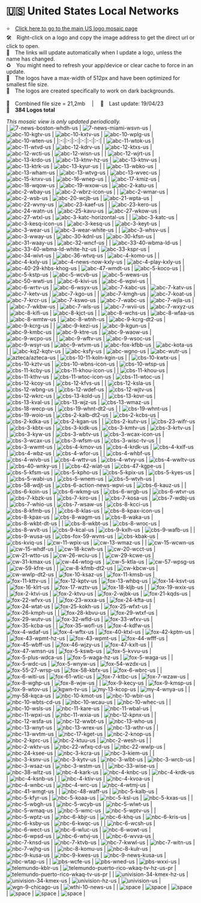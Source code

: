 🇺🇸 United States Local Networks
===============
⭐️ [Click here to go to the main US logo mosaic page][]  
🛠 Right-click on a logo and copy the image address to get the direct url or click to open.  
🔗 The links will update automatically when I update a logo, unless the name has changed.  
♻️ You might need to refresh your app/device or clear cache to force in an update.  
📐 The logos have a max-width of 512px and have been optimized for smallest file size.  
🖤 The logos are created specifically to work on dark backgrounds.  
   
💾 Combined file size = 21,2mb  |  📅 Last update: 19/04/23  
🎨 __384 Logos total__
   
   
*This mosaic view is only updated periodically.*  
| ![7-news-boston-whdh-us] | ![7-news-miami-wsvn-us] | ![abc-10-kgtv-us] | ![abc-10-kxtv-us] | ![abc-10-wplg-us] | ![abc-10-wten-us] |
|:-:|:-:|:-:|:-:|:-:|:-:|
| ![abc-11-wtok-us] | ![abc-11-wtvd-us] | ![abc-12-kdrv-us] | ![abc-12-ktxs-us] | ![abc-12-wcti-us] | ![abc-12-wisn-us] |
| ![abc-12-wjrt-us] | ![abc-13-krdo-us] | ![abc-13-ktnv-hz-us] | ![abc-13-ktnv-us] | ![abc-13-ktrk-us] | ![abc-13-kyur-us] |
| ![abc-13-wbko-us] | ![abc-13-wham-us] | ![abc-13-wtvg-us] | ![abc-13-wvec-us] | ![abc-15-knxv-us] | ![abc-16-wnep-us] |
| ![abc-17-kmiz-us] | ![abc-18-wqow-us] | ![abc-19-wxow-us] | ![abc-2-katu-us] | ![abc-2-wbay-us] | ![abc-2-wbrz-icon-us] |
| ![abc-2-wmar-us] | ![abc-2-wsb-us] | ![abc-20-wcjb-us] | ![abc-21-wpta-us] | ![abc-22-wvny-us] | ![abc-23-kaef-us] |
| ![abc-23-kero-us] | ![abc-24-watn-us] | ![abc-25-kavu-us] | ![abc-27-wkow-us] | ![abc-27-wtxl-us] | ![abc-3-katc-horizontal-us] |
| ![abc-3-katc-us] | ![abc-3-kesq-icon-us] | ![abc-3-kesq-us] | ![abc-3-keyt-us] | ![abc-3-wear-us] | ![abc-3-wear-white-us] |
| ![abc-3-whsv-us] | ![abc-3-wway-us] | ![abc-30-kdnl-us] | ![abc-30-kfsn-us] | ![abc-31-waay-us] | ![abc-32-wncf-us] |
| ![abc-33-40-wbma-ld-us] | ![abc-33-40-wbma-ld-white-hz-us] | ![abc-33-kspr-us] | ![abc-34-wivt-us] | ![abc-36-wtvq-us] | ![abc-4-komo-us] |
| ![abc-4-kxly-us] | ![abc-4-news-now-kxly-us] | ![abc-4-play-kxly-us] | ![abc-40-29-khbs-khog-us] | ![abc-47-wmdt-us] | ![abc-5-koco-us] |
| ![abc-5-kstp-us] | ![abc-5-wcvb-us] | ![abc-5-wews-us] | ![abc-50-wwti-us] | ![abc-6-kivi-us] | ![abc-6-wpvi-us] |
| ![abc-6-wrtv-us] | ![abc-6-wsyx-us] | ![abc-7-kabc-us] | ![abc-7-katv-us] | ![abc-7-ketv-us] | ![abc-7-kgo-us] |
| ![abc-7-kmgh-us] | ![abc-7-koat-us] | ![abc-7-krcr-us] | ![abc-7-kswo-us] | ![abc-7-wabc-us] | ![abc-7-wjla-us] |
| ![abc-7-wkbw-us] | ![abc-7-wls-us] | ![abc-7-wvii-us] | ![abc-7-wxyz-us] | ![abc-8-kifi-us] | ![abc-8-kjct-us] |
| ![abc-8-wchs-us] | ![abc-8-wfaa-us] | ![abc-8-wmtw-us] | ![abc-8-wtnh-us] | ![abc-9-kcrg-dt2-us] | ![abc-9-kcrg-us] |
| ![abc-9-kezi-us] | ![abc-9-kgun-us] | ![abc-9-kmbc-us] | ![abc-9-ktre-us] | ![abc-9-waow-us] | ![abc-9-wcpo-us] |
| ![abc-9-wftv-us] | ![abc-9-wsoc-us] | ![abc-9-wsyr-us] | ![abc-9-wtvm-us] | ![abc-fox-kfbb-us] | ![abc-kota-us] |
| ![abc-kq2-kqtv-us] | ![abc-ksfy-us] | ![abc-wgno-us] | ![abc-wutr-us] | ![azteca/azteca-us] | ![cbs-10-11-koln-kgin-us] |
| ![cbs-10-kwtx-us] | ![cbs-10-kztv-us] | ![cbs-10-wbns-icon-us] | ![cbs-10-wtsp-us] | ![cbs-11-kcby-us] | ![cbs-11-khou-icon-us] |
| ![cbs-11-khou-us] | ![cbs-11-kthv-us] | ![cbs-11-wtoc-icon-us] | ![cbs-11-wtoc-us] | ![cbs-12-kcoy-us] | ![cbs-12-kfvs-us] |
| ![cbs-12-ksla-us] | ![cbs-12-wbng-us] | ![cbs-12-wdef-us] | ![cbs-12-wjtv-us] | ![cbs-12-wkrc-us] | ![cbs-13-kold-us] |
| ![cbs-13-kovr-us] | ![cbs-13-kval-us] | ![cbs-13-wjz-us] | ![cbs-13-wmaz-us] | ![cbs-18-wecp-us] | ![cbs-19-whnt-dt2-us] |
| ![cbs-19-whnt-us] | ![cbs-19-woio-us] | ![cbs-2-kalb-dt2-us] | ![cbs-2-kcbs-us] | ![cbs-2-kdka-us] | ![cbs-2-kgan-us] |
| ![cbs-2-kutv-us] | ![cbs-23-wifr-us] | ![cbs-3-kbtx-us] | ![cbs-3-kidk-us] | ![cbs-3-kmtv-us] | ![cbs-3-krtv-us] |
| ![cbs-3-kyw-us] | ![cbs-3-wbtv-us] | ![cbs-3-wcax-icon-us] | ![cbs-3-wcax-us] | ![cbs-3-wfsm-us] | ![cbs-3-wisc-tv-us] |
| ![cbs-3-wwmt-us] | ![cbs-4-kmov-us] | ![cbs-4-krdk-us] | ![cbs-4-kxlf-us] | ![cbs-4-wbz-us] | ![cbs-4-wfor-us] |
| ![cbs-4-whbf-us] | ![cbs-4-wivb-us] | ![cbs-4-wttv-us] | ![cbs-4-wtvy-us] | ![cbs-4-wwltv-us] | ![cbs-40-wnky-us] |
| ![cbs-42-wiat-us] | ![cbs-47-kgpe-us] | ![cbs-5-kfsm-us] | ![cbs-5-kpho-us] | ![cbs-5-kpix-us] | ![cbs-5-kyes-us] |
| ![cbs-5-wabi-us] | ![cbs-5-wnem-us] | ![cbs-5-wtvh-us] | ![cbs-58-wdjt-us] | ![cbs-6-action-news-wpvi-us] | ![cbs-6-kauz-us] |
| ![cbs-6-koin-us] | ![cbs-6-wkmg-us] | ![cbs-6-wrgb-us] | ![cbs-6-wtvr-us] | ![cbs-7-kbzk-us] | ![cbs-7-kiro-us] |
| ![cbs-7-kosa-us] | ![cbs-7-wdbj-us] | ![cbs-7-whio-us] | ![cbs-7-wsaw-us] | ![cbs-8-kcci-us] | ![cbs-8-kfmb-us] |
| ![cbs-8-klas-us] | ![cbs-8-kpax-icon-us] | ![cbs-8-kpax-us] | ![cbs-8-wagm-us] | ![cbs-8-waka-us] | ![cbs-8-wkbt-dt-us] |
| ![cbs-8-wkbt-us] | ![cbs-8-wroc-us] | ![cbs-8-wvlt-us] | ![cbs-9-kcal-us] | ![cbs-9-kxlh-us] | ![cbs-9-wafb-us] |
| ![cbs-9-wusa-us] | ![cbs-fox-59-wvns-us] | ![cbs-kbak-us] | ![cbs-kviq-us] | ![cw-11-wpix-us] | ![cw-13-wmaz-us] |
| ![cw-15-wcwn-us] | ![cw-15-whdf-us] | ![cw-18-kcwh-us] | ![cw-20-wcct-us] | ![cw-21-wtto-us] | ![cw-26-wciu-us] |
| ![cw-29-kcwe-us] | ![cw-31-kmax-us] | ![cw-44-wtog-us] | ![cw-5-ktla-us] | ![cw-57-wpsg-us] | ![cw-59-kfre-us] |
| ![cw-8-kfmb-dt2-us] | ![cw-kbcw-us] | ![cw-wwlp-dt2-us] | ![fox-10-ksaz-us] | ![fox-11-kmsb-us] | ![fox-11-kttv-us] |
| ![fox-12-kptv-us] | ![fox-13-whbq-us] | ![fox-14-ksvt-us] | ![fox-16-klrt-us] | ![fox-17-wztv-us] | ![fox-18-kljb-us] |
| ![fox-19-wxix-us] | ![fox-2-ktvi-us] | ![fox-2-ktvu-us] | ![fox-2-wjbk-us] | ![fox-21-kqds-us] | ![fox-22-wfvx-us] |
| ![fox-23-wxxa-us] | ![fox-24-kfta-us] | ![fox-24-wtat-us] | ![fox-25-kokh-us] | ![fox-25-wfxt-us] | ![fox-26-kmph-us] |
| ![fox-28-kbvu-us] | ![fox-29-wtxf-us] | ![fox-29-wutv-us] | ![fox-32-wfld-us] | ![fox-33-wfxv-us] | ![fox-35-kcba-us] |
| ![fox-35-wofl-us] | ![fox-4-kdfw-us] | ![fox-4-wdaf-us] | ![fox-4-wftx-us] | ![fox-40-ktxl-us] | ![fox-42-kptm-us] |
| ![fox-43-wpmt-hz-us] | ![fox-43-wpmt-us] | ![fox-44-wfff-us] | ![fox-45-wbff-us] | ![fox-46-wjzy-us] | ![fox-47-kxlt-us] |
| ![fox-47-wmsn-us] | ![fox-5-kswb-us] | ![fox-5-kvvu-us] | ![fox-5-plus-wdca-us] | ![fox-5-waga-hz-us] | ![fox-5-waga-us] |
| ![fox-5-wdc-us] | ![fox-5-wnyw-us] | ![fox-54-wzdx-us] | ![fox-55-27-wrsp-us] | ![fox-58-kbfx-us] | ![fox-6-wbrc-us] |
| ![fox-6-witi-us] | ![fox-61-wtic-us] | ![fox-7-ktbc-us] | ![fox-7-wzaw-us] | ![fox-8-wghp-us] | ![fox-8-wjw-us] |
| ![fox-9-kecy-us] | ![fox-9-kmsp-us] | ![fox-9-wtov-us] | ![kgwn-tv-us] | ![my-13-kcop-us] | ![my-4-wnya-us] |
| ![my-58-kqca-us] | ![nbc-10-kmot-us] | ![nbc-10-wbir-us] | ![nbc-10-wbts-cd-us] | ![nbc-10-wcau-us] | ![nbc-10-whec-us] |
| ![nbc-10-wsls-us] | ![nbc-11-kare-us] | ![nbc-11-wbal-us] | ![nbc-11-wpxi-us] | ![nbc-11-wxia-us] | ![nbc-12-kpnx-us] |
| ![nbc-12-wsfa-us] | ![nbc-12-wwbt-us] | ![nbc-13-who-us] | ![nbc-13-wnyt-us] | ![nbc-13-wrex-us] | ![nbc-13-wthr-us] |
| ![nbc-13-wvtm-us] | ![nbc-17-kget-us] | ![nbc-2-knop-us] | ![nbc-2-kprc-us] | ![nbc-2-ktuu-us] | ![nbc-2-wesh-us] |
| ![nbc-2-wktv-us] | ![nbc-22-wfxq-cd-us] | ![nbc-22-wwlp-us] | ![nbc-24-ksee-us] | ![nbc-3-kcra-us] | ![nbc-3-kiem-us] |
| ![nbc-3-ksnv-us] | ![nbc-3-kytv-us] | ![nbc-3-wlbt-us] | ![nbc-3-wrcb-us] | ![nbc-3-wsaz-us] | ![nbc-3-wstm-us] |
| ![nbc-33-wise-us] | ![nbc-38-wltz-us] | ![nbc-4-kark-us] | ![nbc-4-knbc-us] | ![nbc-4-krdk-us] | ![nbc-4-ksnb-us] |
| ![nbc-4-ktiv-us] | ![nbc-4-kvoa-us] | ![nbc-4-wnbc-us] | ![nbc-4-wrc-us] | ![nbc-4-wtmj-us] | ![nbc-41-wmgt-us] |
| ![nbc-48-waff-us] | ![nbc-5-kalb-us] | ![nbc-5-kfyr-us] | ![nbc-5-koaa-us] | ![nbc-5-ksl-us] | ![nbc-5-kxas-us] |
| ![nbc-5-wbgh-us] | ![nbc-5-wcyb-us] | ![nbc-5-wlwt-us] | ![nbc-5-wmaq-us] | ![nbc-5-wmc-us] | ![nbc-5-wptv-us] |
| ![nbc-5-wptz-us] | ![nbc-6-kbjr-us] | ![nbc-6-khq-us] | ![nbc-6-kris-us] | ![nbc-6-ksby-us] | ![nbc-6-kwqc-us] |
| ![nbc-6-wcsh-us] | ![nbc-6-wect-us] | ![nbc-6-wluc-us] | ![nbc-6-wowt-us] | ![nbc-6-wpsd-us] | ![nbc-6-wtvj-us] |
| ![nbc-6-wvva-us] | ![nbc-7-knsd-us] | ![nbc-7-ktvb-us] | ![nbc-7-kwwl-us] | ![nbc-7-witn-us] | ![nbc-7-wjhg-us] |
| ![nbc-8-komu-us] | ![nbc-8-kulr-us] | ![nbc-9-kusa-us] | ![nbc-9-kwes-us] | ![nbc-9-news-kusa-us] | ![nbc-wtap-us] |
| ![pbs-wcfe-us] | ![pbs-wned-us] | ![pbs-wxxi-us] | ![telemundo-kblr-us] | ![telemundo-puerto-rico-wkaq-tv-hz-us-pr] | ![telemundo-puerto-rico-wkaq-tv-us-pr] |
| ![univision-34-kmex-hz-us] | ![univision-34-kmex-us] | ![univision-hz-us] | ![univision-us] | ![wgn-9-chicago-us] | ![wthi-10-news-us] |
| ![space] | ![space] | ![space] | ![space] | ![space] | ![space] |

[7-news-boston-whdh-us]:https://raw.githubusercontent.com/cybertsotsi/tv/master/countries/united-states/us-local/7-news-boston-whdh-us.png
[7-news-miami-wsvn-us]:https://raw.githubusercontent.com/cybertsotsi/tv/master/countries/united-states/us-local/7-news-miami-wsvn-us.png
[abc-10-kgtv-us]:https://raw.githubusercontent.com/cybertsotsi/tv/master/countries/united-states/us-local/abc-10-kgtv-us.png
[abc-10-kxtv-us]:https://raw.githubusercontent.com/cybertsotsi/tv/master/countries/united-states/us-local/abc-10-kxtv-us.png
[abc-10-wplg-us]:https://raw.githubusercontent.com/cybertsotsi/tv/master/countries/united-states/us-local/abc-10-wplg-us.png
[abc-10-wten-us]:https://raw.githubusercontent.com/cybertsotsi/tv/master/countries/united-states/us-local/abc-10-wten-us.png
[abc-11-wtok-us]:https://raw.githubusercontent.com/cybertsotsi/tv/master/countries/united-states/us-local/abc-11-wtok-us.png
[abc-11-wtvd-us]:https://raw.githubusercontent.com/cybertsotsi/tv/master/countries/united-states/us-local/abc-11-wtvd-us.png
[abc-12-kdrv-us]:https://raw.githubusercontent.com/cybertsotsi/tv/master/countries/united-states/us-local/abc-12-kdrv-us.png
[abc-12-ktxs-us]:https://raw.githubusercontent.com/cybertsotsi/tv/master/countries/united-states/us-local/abc-12-ktxs-us.png
[abc-12-wcti-us]:https://raw.githubusercontent.com/cybertsotsi/tv/master/countries/united-states/us-local/abc-12-wcti-us.png
[abc-12-wisn-us]:https://raw.githubusercontent.com/cybertsotsi/tv/master/countries/united-states/us-local/abc-12-wisn-us.png
[abc-12-wjrt-us]:https://raw.githubusercontent.com/cybertsotsi/tv/master/countries/united-states/us-local/abc-12-wjrt-us.png
[abc-13-krdo-us]:https://raw.githubusercontent.com/cybertsotsi/tv/master/countries/united-states/us-local/abc-13-krdo-us.png
[abc-13-ktnv-hz-us]:https://raw.githubusercontent.com/cybertsotsi/tv/master/countries/united-states/us-local/abc-13-ktnv-hz-us.png
[abc-13-ktnv-us]:https://raw.githubusercontent.com/cybertsotsi/tv/master/countries/united-states/us-local/abc-13-ktnv-us.png
[abc-13-ktrk-us]:https://raw.githubusercontent.com/cybertsotsi/tv/master/countries/united-states/us-local/abc-13-ktrk-us.png
[abc-13-kyur-us]:https://raw.githubusercontent.com/cybertsotsi/tv/master/countries/united-states/us-local/abc-13-kyur-us.png
[abc-13-wbko-us]:https://raw.githubusercontent.com/cybertsotsi/tv/master/countries/united-states/us-local/abc-13-wbko-us.png
[abc-13-wham-us]:https://raw.githubusercontent.com/cybertsotsi/tv/master/countries/united-states/us-local/abc-13-wham-us.png
[abc-13-wtvg-us]:https://raw.githubusercontent.com/cybertsotsi/tv/master/countries/united-states/us-local/abc-13-wtvg-us.png
[abc-13-wvec-us]:https://raw.githubusercontent.com/cybertsotsi/tv/master/countries/united-states/us-local/abc-13-wvec-us.png
[abc-15-knxv-us]:https://raw.githubusercontent.com/cybertsotsi/tv/master/countries/united-states/us-local/abc-15-knxv-us.png
[abc-16-wnep-us]:https://raw.githubusercontent.com/cybertsotsi/tv/master/countries/united-states/us-local/abc-16-wnep-us.png
[abc-17-kmiz-us]:https://raw.githubusercontent.com/cybertsotsi/tv/master/countries/united-states/us-local/abc-17-kmiz-us.png
[abc-18-wqow-us]:https://raw.githubusercontent.com/cybertsotsi/tv/master/countries/united-states/us-local/abc-18-wqow-us.png
[abc-19-wxow-us]:https://raw.githubusercontent.com/cybertsotsi/tv/master/countries/united-states/us-local/abc-19-wxow-us.png
[abc-2-katu-us]:https://raw.githubusercontent.com/cybertsotsi/tv/master/countries/united-states/us-local/abc-2-katu-us.png
[abc-2-wbay-us]:https://raw.githubusercontent.com/cybertsotsi/tv/master/countries/united-states/us-local/abc-2-wbay-us.png
[abc-2-wbrz-icon-us]:https://raw.githubusercontent.com/cybertsotsi/tv/master/countries/united-states/us-local/abc-2-wbrz-icon-us.png
[abc-2-wmar-us]:https://raw.githubusercontent.com/cybertsotsi/tv/master/countries/united-states/us-local/abc-2-wmar-us.png
[abc-2-wsb-us]:https://raw.githubusercontent.com/cybertsotsi/tv/master/countries/united-states/us-local/abc-2-wsb-us.png
[abc-20-wcjb-us]:https://raw.githubusercontent.com/cybertsotsi/tv/master/countries/united-states/us-local/abc-20-wcjb-us.png
[abc-21-wpta-us]:https://raw.githubusercontent.com/cybertsotsi/tv/master/countries/united-states/us-local/abc-21-wpta-us.png
[abc-22-wvny-us]:https://raw.githubusercontent.com/cybertsotsi/tv/master/countries/united-states/us-local/abc-22-wvny-us.png
[abc-23-kaef-us]:https://raw.githubusercontent.com/cybertsotsi/tv/master/countries/united-states/us-local/abc-23-kaef-us.png
[abc-23-kero-us]:https://raw.githubusercontent.com/cybertsotsi/tv/master/countries/united-states/us-local/abc-23-kero-us.png
[abc-24-watn-us]:https://raw.githubusercontent.com/cybertsotsi/tv/master/countries/united-states/us-local/abc-24-watn-us.png
[abc-25-kavu-us]:https://raw.githubusercontent.com/cybertsotsi/tv/master/countries/united-states/us-local/abc-25-kavu-us.png
[abc-27-wkow-us]:https://raw.githubusercontent.com/cybertsotsi/tv/master/countries/united-states/us-local/abc-27-wkow-us.png
[abc-27-wtxl-us]:https://raw.githubusercontent.com/cybertsotsi/tv/master/countries/united-states/us-local/abc-27-wtxl-us.png
[abc-3-katc-horizontal-us]:https://raw.githubusercontent.com/cybertsotsi/tv/master/countries/united-states/us-local/abc-3-katc-horizontal-us.png
[abc-3-katc-us]:https://raw.githubusercontent.com/cybertsotsi/tv/master/countries/united-states/us-local/abc-3-katc-us.png
[abc-3-kesq-icon-us]:https://raw.githubusercontent.com/cybertsotsi/tv/master/countries/united-states/us-local/abc-3-kesq-icon-us.png
[abc-3-kesq-us]:https://raw.githubusercontent.com/cybertsotsi/tv/master/countries/united-states/us-local/abc-3-kesq-us.png
[abc-3-keyt-us]:https://raw.githubusercontent.com/cybertsotsi/tv/master/countries/united-states/us-local/abc-3-keyt-us.png
[abc-3-wear-us]:https://raw.githubusercontent.com/cybertsotsi/tv/master/countries/united-states/us-local/abc-3-wear-us.png
[abc-3-wear-white-us]:https://raw.githubusercontent.com/cybertsotsi/tv/master/countries/united-states/us-local/abc-3-wear-white-us.png
[abc-3-whsv-us]:https://raw.githubusercontent.com/cybertsotsi/tv/master/countries/united-states/us-local/abc-3-whsv-us.png
[abc-3-wway-us]:https://raw.githubusercontent.com/cybertsotsi/tv/master/countries/united-states/us-local/abc-3-wway-us.png
[abc-30-kdnl-us]:https://raw.githubusercontent.com/cybertsotsi/tv/master/countries/united-states/us-local/abc-30-kdnl-us.png
[abc-30-kfsn-us]:https://raw.githubusercontent.com/cybertsotsi/tv/master/countries/united-states/us-local/abc-30-kfsn-us.png
[abc-31-waay-us]:https://raw.githubusercontent.com/cybertsotsi/tv/master/countries/united-states/us-local/abc-31-waay-us.png
[abc-32-wncf-us]:https://raw.githubusercontent.com/cybertsotsi/tv/master/countries/united-states/us-local/abc-32-wncf-us.png
[abc-33-40-wbma-ld-us]:https://raw.githubusercontent.com/cybertsotsi/tv/master/countries/united-states/us-local/abc-33-40-wbma-ld-us.png
[abc-33-40-wbma-ld-white-hz-us]:https://raw.githubusercontent.com/cybertsotsi/tv/master/countries/united-states/us-local/abc-33-40-wbma-ld-white-hz-us.png
[abc-33-kspr-us]:https://raw.githubusercontent.com/cybertsotsi/tv/master/countries/united-states/us-local/abc-33-kspr-us.png
[abc-34-wivt-us]:https://raw.githubusercontent.com/cybertsotsi/tv/master/countries/united-states/us-local/abc-34-wivt-us.png
[abc-36-wtvq-us]:https://raw.githubusercontent.com/cybertsotsi/tv/master/countries/united-states/us-local/abc-36-wtvq-us.png
[abc-4-komo-us]:https://raw.githubusercontent.com/cybertsotsi/tv/master/countries/united-states/us-local/abc-4-komo-us.png
[abc-4-kxly-us]:https://raw.githubusercontent.com/cybertsotsi/tv/master/countries/united-states/us-local/abc-4-kxly-us.png
[abc-4-news-now-kxly-us]:https://raw.githubusercontent.com/cybertsotsi/tv/master/countries/united-states/us-local/abc-4-news-now-kxly-us.png
[abc-4-play-kxly-us]:https://raw.githubusercontent.com/cybertsotsi/tv/master/countries/united-states/us-local/abc-4-play-kxly-us.png
[abc-40-29-khbs-khog-us]:https://raw.githubusercontent.com/cybertsotsi/tv/master/countries/united-states/us-local/abc-40-29-khbs-khog-us.png
[abc-47-wmdt-us]:https://raw.githubusercontent.com/cybertsotsi/tv/master/countries/united-states/us-local/abc-47-wmdt-us.png
[abc-5-koco-us]:https://raw.githubusercontent.com/cybertsotsi/tv/master/countries/united-states/us-local/abc-5-koco-us.png
[abc-5-kstp-us]:https://raw.githubusercontent.com/cybertsotsi/tv/master/countries/united-states/us-local/abc-5-kstp-us.png
[abc-5-wcvb-us]:https://raw.githubusercontent.com/cybertsotsi/tv/master/countries/united-states/us-local/abc-5-wcvb-us.png
[abc-5-wews-us]:https://raw.githubusercontent.com/cybertsotsi/tv/master/countries/united-states/us-local/abc-5-wews-us.png
[abc-50-wwti-us]:https://raw.githubusercontent.com/cybertsotsi/tv/master/countries/united-states/us-local/abc-50-wwti-us.png
[abc-6-kivi-us]:https://raw.githubusercontent.com/cybertsotsi/tv/master/countries/united-states/us-local/abc-6-kivi-us.png
[abc-6-wpvi-us]:https://raw.githubusercontent.com/cybertsotsi/tv/master/countries/united-states/us-local/abc-6-wpvi-us.png
[abc-6-wrtv-us]:https://raw.githubusercontent.com/cybertsotsi/tv/master/countries/united-states/us-local/abc-6-wrtv-us.png
[abc-6-wsyx-us]:https://raw.githubusercontent.com/cybertsotsi/tv/master/countries/united-states/us-local/abc-6-wsyx-us.png
[abc-7-kabc-us]:https://raw.githubusercontent.com/cybertsotsi/tv/master/countries/united-states/us-local/abc-7-kabc-us.png
[abc-7-katv-us]:https://raw.githubusercontent.com/cybertsotsi/tv/master/countries/united-states/us-local/abc-7-katv-us.png
[abc-7-ketv-us]:https://raw.githubusercontent.com/cybertsotsi/tv/master/countries/united-states/us-local/abc-7-ketv-us.png
[abc-7-kgo-us]:https://raw.githubusercontent.com/cybertsotsi/tv/master/countries/united-states/us-local/abc-7-kgo-us.png
[abc-7-kmgh-us]:https://raw.githubusercontent.com/cybertsotsi/tv/master/countries/united-states/us-local/abc-7-kmgh-us.png
[abc-7-koat-us]:https://raw.githubusercontent.com/cybertsotsi/tv/master/countries/united-states/us-local/abc-7-koat-us.png
[abc-7-krcr-us]:https://raw.githubusercontent.com/cybertsotsi/tv/master/countries/united-states/us-local/abc-7-krcr-us.png
[abc-7-kswo-us]:https://raw.githubusercontent.com/cybertsotsi/tv/master/countries/united-states/us-local/abc-7-kswo-us.png
[abc-7-wabc-us]:https://raw.githubusercontent.com/cybertsotsi/tv/master/countries/united-states/us-local/abc-7-wabc-us.png
[abc-7-wjla-us]:https://raw.githubusercontent.com/cybertsotsi/tv/master/countries/united-states/us-local/abc-7-wjla-us.png
[abc-7-wkbw-us]:https://raw.githubusercontent.com/cybertsotsi/tv/master/countries/united-states/us-local/abc-7-wkbw-us.png
[abc-7-wls-us]:https://raw.githubusercontent.com/cybertsotsi/tv/master/countries/united-states/us-local/abc-7-wls-us.png
[abc-7-wvii-us]:https://raw.githubusercontent.com/cybertsotsi/tv/master/countries/united-states/us-local/abc-7-wvii-us.png
[abc-7-wxyz-us]:https://raw.githubusercontent.com/cybertsotsi/tv/master/countries/united-states/us-local/abc-7-wxyz-us.png
[abc-8-kifi-us]:https://raw.githubusercontent.com/cybertsotsi/tv/master/countries/united-states/us-local/abc-8-kifi-us.png
[abc-8-kjct-us]:https://raw.githubusercontent.com/cybertsotsi/tv/master/countries/united-states/us-local/abc-8-kjct-us.png
[abc-8-wchs-us]:https://raw.githubusercontent.com/cybertsotsi/tv/master/countries/united-states/us-local/abc-8-wchs-us.png
[abc-8-wfaa-us]:https://raw.githubusercontent.com/cybertsotsi/tv/master/countries/united-states/us-local/abc-8-wfaa-us.png
[abc-8-wmtw-us]:https://raw.githubusercontent.com/cybertsotsi/tv/master/countries/united-states/us-local/abc-8-wmtw-us.png
[abc-8-wtnh-us]:https://raw.githubusercontent.com/cybertsotsi/tv/master/countries/united-states/us-local/abc-8-wtnh-us.png
[abc-9-kcrg-dt2-us]:https://raw.githubusercontent.com/cybertsotsi/tv/master/countries/united-states/us-local/abc-9-kcrg-dt2-us.png
[abc-9-kcrg-us]:https://raw.githubusercontent.com/cybertsotsi/tv/master/countries/united-states/us-local/abc-9-kcrg-us.png
[abc-9-kezi-us]:https://raw.githubusercontent.com/cybertsotsi/tv/master/countries/united-states/us-local/abc-9-kezi-us.png
[abc-9-kgun-us]:https://raw.githubusercontent.com/cybertsotsi/tv/master/countries/united-states/us-local/abc-9-kgun-us.png
[abc-9-kmbc-us]:https://raw.githubusercontent.com/cybertsotsi/tv/master/countries/united-states/us-local/abc-9-kmbc-us.png
[abc-9-ktre-us]:https://raw.githubusercontent.com/cybertsotsi/tv/master/countries/united-states/us-local/abc-9-ktre-us.png
[abc-9-waow-us]:https://raw.githubusercontent.com/cybertsotsi/tv/master/countries/united-states/us-local/abc-9-waow-us.png
[abc-9-wcpo-us]:https://raw.githubusercontent.com/cybertsotsi/tv/master/countries/united-states/us-local/abc-9-wcpo-us.png
[abc-9-wftv-us]:https://raw.githubusercontent.com/cybertsotsi/tv/master/countries/united-states/us-local/abc-9-wftv-us.png
[abc-9-wsoc-us]:https://raw.githubusercontent.com/cybertsotsi/tv/master/countries/united-states/us-local/abc-9-wsoc-us.png
[abc-9-wsyr-us]:https://raw.githubusercontent.com/cybertsotsi/tv/master/countries/united-states/us-local/abc-9-wsyr-us.png
[abc-9-wtvm-us]:https://raw.githubusercontent.com/cybertsotsi/tv/master/countries/united-states/us-local/abc-9-wtvm-us.png
[abc-fox-kfbb-us]:https://raw.githubusercontent.com/cybertsotsi/tv/master/countries/united-states/us-local/abc-fox-kfbb-us.png
[abc-kota-us]:https://raw.githubusercontent.com/cybertsotsi/tv/master/countries/united-states/us-local/abc-kota-us.png
[abc-kq2-kqtv-us]:https://raw.githubusercontent.com/cybertsotsi/tv/master/countries/united-states/us-local/abc-kq2-kqtv-us.png
[abc-ksfy-us]:https://raw.githubusercontent.com/cybertsotsi/tv/master/countries/united-states/us-local/abc-ksfy-us.png
[abc-wgno-us]:https://raw.githubusercontent.com/cybertsotsi/tv/master/countries/united-states/us-local/abc-wgno-us.png
[abc-wutr-us]:https://raw.githubusercontent.com/cybertsotsi/tv/master/countries/united-states/us-local/abc-wutr-us.png
[azteca/azteca-us]:https://raw.githubusercontent.com/cybertsotsi/tv/master/countries/united-states/us-local/azteca/azteca-us.png
[cbs-10-11-koln-kgin-us]:https://raw.githubusercontent.com/cybertsotsi/tv/master/countries/united-states/us-local/cbs-10-11-koln-kgin-us.png
[cbs-10-kwtx-us]:https://raw.githubusercontent.com/cybertsotsi/tv/master/countries/united-states/us-local/cbs-10-kwtx-us.png
[cbs-10-kztv-us]:https://raw.githubusercontent.com/cybertsotsi/tv/master/countries/united-states/us-local/cbs-10-kztv-us.png
[cbs-10-wbns-icon-us]:https://raw.githubusercontent.com/cybertsotsi/tv/master/countries/united-states/us-local/cbs-10-wbns-icon-us.png
[cbs-10-wtsp-us]:https://raw.githubusercontent.com/cybertsotsi/tv/master/countries/united-states/us-local/cbs-10-wtsp-us.png
[cbs-11-kcby-us]:https://raw.githubusercontent.com/cybertsotsi/tv/master/countries/united-states/us-local/cbs-11-kcby-us.png
[cbs-11-khou-icon-us]:https://raw.githubusercontent.com/cybertsotsi/tv/master/countries/united-states/us-local/cbs-11-khou-icon-us.png
[cbs-11-khou-us]:https://raw.githubusercontent.com/cybertsotsi/tv/master/countries/united-states/us-local/cbs-11-khou-us.png
[cbs-11-kthv-us]:https://raw.githubusercontent.com/cybertsotsi/tv/master/countries/united-states/us-local/cbs-11-kthv-us.png
[cbs-11-wtoc-icon-us]:https://raw.githubusercontent.com/cybertsotsi/tv/master/countries/united-states/us-local/cbs-11-wtoc-icon-us.png
[cbs-11-wtoc-us]:https://raw.githubusercontent.com/cybertsotsi/tv/master/countries/united-states/us-local/cbs-11-wtoc-us.png
[cbs-12-kcoy-us]:https://raw.githubusercontent.com/cybertsotsi/tv/master/countries/united-states/us-local/cbs-12-kcoy-us.png
[cbs-12-kfvs-us]:https://raw.githubusercontent.com/cybertsotsi/tv/master/countries/united-states/us-local/cbs-12-kfvs-us.png
[cbs-12-ksla-us]:https://raw.githubusercontent.com/cybertsotsi/tv/master/countries/united-states/us-local/cbs-12-ksla-us.png
[cbs-12-wbng-us]:https://raw.githubusercontent.com/cybertsotsi/tv/master/countries/united-states/us-local/cbs-12-wbng-us.png
[cbs-12-wdef-us]:https://raw.githubusercontent.com/cybertsotsi/tv/master/countries/united-states/us-local/cbs-12-wdef-us.png
[cbs-12-wjtv-us]:https://raw.githubusercontent.com/cybertsotsi/tv/master/countries/united-states/us-local/cbs-12-wjtv-us.png
[cbs-12-wkrc-us]:https://raw.githubusercontent.com/cybertsotsi/tv/master/countries/united-states/us-local/cbs-12-wkrc-us.png
[cbs-13-kold-us]:https://raw.githubusercontent.com/cybertsotsi/tv/master/countries/united-states/us-local/cbs-13-kold-us.png
[cbs-13-kovr-us]:https://raw.githubusercontent.com/cybertsotsi/tv/master/countries/united-states/us-local/cbs-13-kovr-us.png
[cbs-13-kval-us]:https://raw.githubusercontent.com/cybertsotsi/tv/master/countries/united-states/us-local/cbs-13-kval-us.png
[cbs-13-wjz-us]:https://raw.githubusercontent.com/cybertsotsi/tv/master/countries/united-states/us-local/cbs-13-wjz-us.png
[cbs-13-wmaz-us]:https://raw.githubusercontent.com/cybertsotsi/tv/master/countries/united-states/us-local/cbs-13-wmaz-us.png
[cbs-18-wecp-us]:https://raw.githubusercontent.com/cybertsotsi/tv/master/countries/united-states/us-local/cbs-18-wecp-us.png
[cbs-19-whnt-dt2-us]:https://raw.githubusercontent.com/cybertsotsi/tv/master/countries/united-states/us-local/cbs-19-whnt-dt2-us.png
[cbs-19-whnt-us]:https://raw.githubusercontent.com/cybertsotsi/tv/master/countries/united-states/us-local/cbs-19-whnt-us.png
[cbs-19-woio-us]:https://raw.githubusercontent.com/cybertsotsi/tv/master/countries/united-states/us-local/cbs-19-woio-us.png
[cbs-2-kalb-dt2-us]:https://raw.githubusercontent.com/cybertsotsi/tv/master/countries/united-states/us-local/cbs-2-kalb-dt2-us.png
[cbs-2-kcbs-us]:https://raw.githubusercontent.com/cybertsotsi/tv/master/countries/united-states/us-local/cbs-2-kcbs-us.png
[cbs-2-kdka-us]:https://raw.githubusercontent.com/cybertsotsi/tv/master/countries/united-states/us-local/cbs-2-kdka-us.png
[cbs-2-kgan-us]:https://raw.githubusercontent.com/cybertsotsi/tv/master/countries/united-states/us-local/cbs-2-kgan-us.png
[cbs-2-kutv-us]:https://raw.githubusercontent.com/cybertsotsi/tv/master/countries/united-states/us-local/cbs-2-kutv-us.png
[cbs-23-wifr-us]:https://raw.githubusercontent.com/cybertsotsi/tv/master/countries/united-states/us-local/cbs-23-wifr-us.png
[cbs-3-kbtx-us]:https://raw.githubusercontent.com/cybertsotsi/tv/master/countries/united-states/us-local/cbs-3-kbtx-us.png
[cbs-3-kidk-us]:https://raw.githubusercontent.com/cybertsotsi/tv/master/countries/united-states/us-local/cbs-3-kidk-us.png
[cbs-3-kmtv-us]:https://raw.githubusercontent.com/cybertsotsi/tv/master/countries/united-states/us-local/cbs-3-kmtv-us.png
[cbs-3-krtv-us]:https://raw.githubusercontent.com/cybertsotsi/tv/master/countries/united-states/us-local/cbs-3-krtv-us.png
[cbs-3-kyw-us]:https://raw.githubusercontent.com/cybertsotsi/tv/master/countries/united-states/us-local/cbs-3-kyw-us.png
[cbs-3-wbtv-us]:https://raw.githubusercontent.com/cybertsotsi/tv/master/countries/united-states/us-local/cbs-3-wbtv-us.png
[cbs-3-wcax-icon-us]:https://raw.githubusercontent.com/cybertsotsi/tv/master/countries/united-states/us-local/cbs-3-wcax-icon-us.png
[cbs-3-wcax-us]:https://raw.githubusercontent.com/cybertsotsi/tv/master/countries/united-states/us-local/cbs-3-wcax-us.png
[cbs-3-wfsm-us]:https://raw.githubusercontent.com/cybertsotsi/tv/master/countries/united-states/us-local/cbs-3-wfsm-us.png
[cbs-3-wisc-tv-us]:https://raw.githubusercontent.com/cybertsotsi/tv/master/countries/united-states/us-local/cbs-3-wisc-tv-us.png
[cbs-3-wwmt-us]:https://raw.githubusercontent.com/cybertsotsi/tv/master/countries/united-states/us-local/cbs-3-wwmt-us.png
[cbs-4-kmov-us]:https://raw.githubusercontent.com/cybertsotsi/tv/master/countries/united-states/us-local/cbs-4-kmov-us.png
[cbs-4-krdk-us]:https://raw.githubusercontent.com/cybertsotsi/tv/master/countries/united-states/us-local/cbs-4-krdk-us.png
[cbs-4-kxlf-us]:https://raw.githubusercontent.com/cybertsotsi/tv/master/countries/united-states/us-local/cbs-4-kxlf-us.png
[cbs-4-wbz-us]:https://raw.githubusercontent.com/cybertsotsi/tv/master/countries/united-states/us-local/cbs-4-wbz-us.png
[cbs-4-wfor-us]:https://raw.githubusercontent.com/cybertsotsi/tv/master/countries/united-states/us-local/cbs-4-wfor-us.png
[cbs-4-whbf-us]:https://raw.githubusercontent.com/cybertsotsi/tv/master/countries/united-states/us-local/cbs-4-whbf-us.png
[cbs-4-wivb-us]:https://raw.githubusercontent.com/cybertsotsi/tv/master/countries/united-states/us-local/cbs-4-wivb-us.png
[cbs-4-wttv-us]:https://raw.githubusercontent.com/cybertsotsi/tv/master/countries/united-states/us-local/cbs-4-wttv-us.png
[cbs-4-wtvy-us]:https://raw.githubusercontent.com/cybertsotsi/tv/master/countries/united-states/us-local/cbs-4-wtvy-us.png
[cbs-4-wwltv-us]:https://raw.githubusercontent.com/cybertsotsi/tv/master/countries/united-states/us-local/cbs-4-wwltv-us.png
[cbs-40-wnky-us]:https://raw.githubusercontent.com/cybertsotsi/tv/master/countries/united-states/us-local/cbs-40-wnky-us.png
[cbs-42-wiat-us]:https://raw.githubusercontent.com/cybertsotsi/tv/master/countries/united-states/us-local/cbs-42-wiat-us.png
[cbs-47-kgpe-us]:https://raw.githubusercontent.com/cybertsotsi/tv/master/countries/united-states/us-local/cbs-47-kgpe-us.png
[cbs-5-kfsm-us]:https://raw.githubusercontent.com/cybertsotsi/tv/master/countries/united-states/us-local/cbs-5-kfsm-us.png
[cbs-5-kpho-us]:https://raw.githubusercontent.com/cybertsotsi/tv/master/countries/united-states/us-local/cbs-5-kpho-us.png
[cbs-5-kpix-us]:https://raw.githubusercontent.com/cybertsotsi/tv/master/countries/united-states/us-local/cbs-5-kpix-us.png
[cbs-5-kyes-us]:https://raw.githubusercontent.com/cybertsotsi/tv/master/countries/united-states/us-local/cbs-5-kyes-us.png
[cbs-5-wabi-us]:https://raw.githubusercontent.com/cybertsotsi/tv/master/countries/united-states/us-local/cbs-5-wabi-us.png
[cbs-5-wnem-us]:https://raw.githubusercontent.com/cybertsotsi/tv/master/countries/united-states/us-local/cbs-5-wnem-us.png
[cbs-5-wtvh-us]:https://raw.githubusercontent.com/cybertsotsi/tv/master/countries/united-states/us-local/cbs-5-wtvh-us.png
[cbs-58-wdjt-us]:https://raw.githubusercontent.com/cybertsotsi/tv/master/countries/united-states/us-local/cbs-58-wdjt-us.png
[cbs-6-action-news-wpvi-us]:https://raw.githubusercontent.com/cybertsotsi/tv/master/countries/united-states/us-local/cbs-6-action-news-wpvi-us.png
[cbs-6-kauz-us]:https://raw.githubusercontent.com/cybertsotsi/tv/master/countries/united-states/us-local/cbs-6-kauz-us.png
[cbs-6-koin-us]:https://raw.githubusercontent.com/cybertsotsi/tv/master/countries/united-states/us-local/cbs-6-koin-us.png
[cbs-6-wkmg-us]:https://raw.githubusercontent.com/cybertsotsi/tv/master/countries/united-states/us-local/cbs-6-wkmg-us.png
[cbs-6-wrgb-us]:https://raw.githubusercontent.com/cybertsotsi/tv/master/countries/united-states/us-local/cbs-6-wrgb-us.png
[cbs-6-wtvr-us]:https://raw.githubusercontent.com/cybertsotsi/tv/master/countries/united-states/us-local/cbs-6-wtvr-us.png
[cbs-7-kbzk-us]:https://raw.githubusercontent.com/cybertsotsi/tv/master/countries/united-states/us-local/cbs-7-kbzk-us.png
[cbs-7-kiro-us]:https://raw.githubusercontent.com/cybertsotsi/tv/master/countries/united-states/us-local/cbs-7-kiro-us.png
[cbs-7-kosa-us]:https://raw.githubusercontent.com/cybertsotsi/tv/master/countries/united-states/us-local/cbs-7-kosa-us.png
[cbs-7-wdbj-us]:https://raw.githubusercontent.com/cybertsotsi/tv/master/countries/united-states/us-local/cbs-7-wdbj-us.png
[cbs-7-whio-us]:https://raw.githubusercontent.com/cybertsotsi/tv/master/countries/united-states/us-local/cbs-7-whio-us.png
[cbs-7-wsaw-us]:https://raw.githubusercontent.com/cybertsotsi/tv/master/countries/united-states/us-local/cbs-7-wsaw-us.png
[cbs-8-kcci-us]:https://raw.githubusercontent.com/cybertsotsi/tv/master/countries/united-states/us-local/cbs-8-kcci-us.png
[cbs-8-kfmb-us]:https://raw.githubusercontent.com/cybertsotsi/tv/master/countries/united-states/us-local/cbs-8-kfmb-us.png
[cbs-8-klas-us]:https://raw.githubusercontent.com/cybertsotsi/tv/master/countries/united-states/us-local/cbs-8-klas-us.png
[cbs-8-kpax-icon-us]:https://raw.githubusercontent.com/cybertsotsi/tv/master/countries/united-states/us-local/cbs-8-kpax-icon-us.png
[cbs-8-kpax-us]:https://raw.githubusercontent.com/cybertsotsi/tv/master/countries/united-states/us-local/cbs-8-kpax-us.png
[cbs-8-wagm-us]:https://raw.githubusercontent.com/cybertsotsi/tv/master/countries/united-states/us-local/cbs-8-wagm-us.png
[cbs-8-waka-us]:https://raw.githubusercontent.com/cybertsotsi/tv/master/countries/united-states/us-local/cbs-8-waka-us.png
[cbs-8-wkbt-dt-us]:https://raw.githubusercontent.com/cybertsotsi/tv/master/countries/united-states/us-local/cbs-8-wkbt-dt-us.png
[cbs-8-wkbt-us]:https://raw.githubusercontent.com/cybertsotsi/tv/master/countries/united-states/us-local/cbs-8-wkbt-us.png
[cbs-8-wroc-us]:https://raw.githubusercontent.com/cybertsotsi/tv/master/countries/united-states/us-local/cbs-8-wroc-us.png
[cbs-8-wvlt-us]:https://raw.githubusercontent.com/cybertsotsi/tv/master/countries/united-states/us-local/cbs-8-wvlt-us.png
[cbs-9-kcal-us]:https://raw.githubusercontent.com/cybertsotsi/tv/master/countries/united-states/us-local/cbs-9-kcal-us.png
[cbs-9-kxlh-us]:https://raw.githubusercontent.com/cybertsotsi/tv/master/countries/united-states/us-local/cbs-9-kxlh-us.png
[cbs-9-wafb-us]:https://raw.githubusercontent.com/cybertsotsi/tv/master/countries/united-states/us-local/cbs-9-wafb-us.png
[cbs-9-wusa-us]:https://raw.githubusercontent.com/cybertsotsi/tv/master/countries/united-states/us-local/cbs-9-wusa-us.png
[cbs-fox-59-wvns-us]:https://raw.githubusercontent.com/cybertsotsi/tv/master/countries/united-states/us-local/cbs-fox-59-wvns-us.png
[cbs-kbak-us]:https://raw.githubusercontent.com/cybertsotsi/tv/master/countries/united-states/us-local/cbs-kbak-us.png
[cbs-kviq-us]:https://raw.githubusercontent.com/cybertsotsi/tv/master/countries/united-states/us-local/cbs-kviq-us.png
[cw-11-wpix-us]:https://raw.githubusercontent.com/cybertsotsi/tv/master/countries/united-states/us-local/cw/cw-11-wpix-us.png
[cw-13-wmaz-us]:https://raw.githubusercontent.com/cybertsotsi/tv/master/countries/united-states/us-local/cw/cw-13-wmaz-us.png
[cw-15-wcwn-us]:https://raw.githubusercontent.com/cybertsotsi/tv/master/countries/united-states/us-local/cw/cw-15-wcwn-us.png
[cw-15-whdf-us]:https://raw.githubusercontent.com/cybertsotsi/tv/master/countries/united-states/us-local/cw/cw-15-whdf-us.png
[cw-18-kcwh-us]:https://raw.githubusercontent.com/cybertsotsi/tv/master/countries/united-states/us-local/cw/cw-18-kcwh-us.png
[cw-20-wcct-us]:https://raw.githubusercontent.com/cybertsotsi/tv/master/countries/united-states/us-local/cw/cw-20-wcct-us.png
[cw-21-wtto-us]:https://raw.githubusercontent.com/cybertsotsi/tv/master/countries/united-states/us-local/cw/cw-21-wtto-us.png
[cw-26-wciu-us]:https://raw.githubusercontent.com/cybertsotsi/tv/master/countries/united-states/us-local/cw/cw-26-wciu-us.png
[cw-29-kcwe-us]:https://raw.githubusercontent.com/cybertsotsi/tv/master/countries/united-states/us-local/cw/cw-29-kcwe-us.png
[cw-31-kmax-us]:https://raw.githubusercontent.com/cybertsotsi/tv/master/countries/united-states/us-local/cw/cw-31-kmax-us.png
[cw-44-wtog-us]:https://raw.githubusercontent.com/cybertsotsi/tv/master/countries/united-states/us-local/cw/cw-44-wtog-us.png
[cw-5-ktla-us]:https://raw.githubusercontent.com/cybertsotsi/tv/master/countries/united-states/us-local/cw/cw-5-ktla-us.png
[cw-57-wpsg-us]:https://raw.githubusercontent.com/cybertsotsi/tv/master/countries/united-states/us-local/cw/cw-57-wpsg-us.png
[cw-59-kfre-us]:https://raw.githubusercontent.com/cybertsotsi/tv/master/countries/united-states/us-local/cw/cw-59-kfre-us.png
[cw-8-kfmb-dt2-us]:https://raw.githubusercontent.com/cybertsotsi/tv/master/countries/united-states/us-local/cw/cw-8-kfmb-dt2-us.png
[cw-kbcw-us]:https://raw.githubusercontent.com/cybertsotsi/tv/master/countries/united-states/us-local/cw/cw-kbcw-us.png
[cw-wwlp-dt2-us]:https://raw.githubusercontent.com/cybertsotsi/tv/master/countries/united-states/us-local/cw/cw-wwlp-dt2-us.png
[fox-10-ksaz-us]:https://raw.githubusercontent.com/cybertsotsi/tv/master/countries/united-states/us-local/fox-10-ksaz-us.png
[fox-11-kmsb-us]:https://raw.githubusercontent.com/cybertsotsi/tv/master/countries/united-states/us-local/fox-11-kmsb-us.png
[fox-11-kttv-us]:https://raw.githubusercontent.com/cybertsotsi/tv/master/countries/united-states/us-local/fox-11-kttv-us.png
[fox-12-kptv-us]:https://raw.githubusercontent.com/cybertsotsi/tv/master/countries/united-states/us-local/fox-12-kptv-us.png
[fox-13-whbq-us]:https://raw.githubusercontent.com/cybertsotsi/tv/master/countries/united-states/us-local/fox-13-whbq-us.png
[fox-14-ksvt-us]:https://raw.githubusercontent.com/cybertsotsi/tv/master/countries/united-states/us-local/fox-14-ksvt-us.png
[fox-16-klrt-us]:https://raw.githubusercontent.com/cybertsotsi/tv/master/countries/united-states/us-local/fox-16-klrt-us.png
[fox-17-wztv-us]:https://raw.githubusercontent.com/cybertsotsi/tv/master/countries/united-states/us-local/fox-17-wztv-us.png
[fox-18-kljb-us]:https://raw.githubusercontent.com/cybertsotsi/tv/master/countries/united-states/us-local/fox-18-kljb-us.png
[fox-19-wxix-us]:https://raw.githubusercontent.com/cybertsotsi/tv/master/countries/united-states/us-local/fox-19-wxix-us.png
[fox-2-ktvi-us]:https://raw.githubusercontent.com/cybertsotsi/tv/master/countries/united-states/us-local/fox-2-ktvi-us.png
[fox-2-ktvu-us]:https://raw.githubusercontent.com/cybertsotsi/tv/master/countries/united-states/us-local/fox-2-ktvu-us.png
[fox-2-wjbk-us]:https://raw.githubusercontent.com/cybertsotsi/tv/master/countries/united-states/us-local/fox-2-wjbk-us.png
[fox-21-kqds-us]:https://raw.githubusercontent.com/cybertsotsi/tv/master/countries/united-states/us-local/fox-21-kqds-us.png
[fox-22-wfvx-us]:https://raw.githubusercontent.com/cybertsotsi/tv/master/countries/united-states/us-local/fox-22-wfvx-us.png
[fox-23-wxxa-us]:https://raw.githubusercontent.com/cybertsotsi/tv/master/countries/united-states/us-local/fox-23-wxxa-us.png
[fox-24-kfta-us]:https://raw.githubusercontent.com/cybertsotsi/tv/master/countries/united-states/us-local/fox-24-kfta-us.png
[fox-24-wtat-us]:https://raw.githubusercontent.com/cybertsotsi/tv/master/countries/united-states/us-local/fox-24-wtat-us.png
[fox-25-kokh-us]:https://raw.githubusercontent.com/cybertsotsi/tv/master/countries/united-states/us-local/fox-25-kokh-us.png
[fox-25-wfxt-us]:https://raw.githubusercontent.com/cybertsotsi/tv/master/countries/united-states/us-local/fox-25-wfxt-us.png
[fox-26-kmph-us]:https://raw.githubusercontent.com/cybertsotsi/tv/master/countries/united-states/us-local/fox-26-kmph-us.png
[fox-28-kbvu-us]:https://raw.githubusercontent.com/cybertsotsi/tv/master/countries/united-states/us-local/fox-28-kbvu-us.png
[fox-29-wtxf-us]:https://raw.githubusercontent.com/cybertsotsi/tv/master/countries/united-states/us-local/fox-29-wtxf-us.png
[fox-29-wutv-us]:https://raw.githubusercontent.com/cybertsotsi/tv/master/countries/united-states/us-local/fox-29-wutv-us.png
[fox-32-wfld-us]:https://raw.githubusercontent.com/cybertsotsi/tv/master/countries/united-states/us-local/fox-32-wfld-us.png
[fox-33-wfxv-us]:https://raw.githubusercontent.com/cybertsotsi/tv/master/countries/united-states/us-local/fox-33-wfxv-us.png
[fox-35-kcba-us]:https://raw.githubusercontent.com/cybertsotsi/tv/master/countries/united-states/us-local/fox-35-kcba-us.png
[fox-35-wofl-us]:https://raw.githubusercontent.com/cybertsotsi/tv/master/countries/united-states/us-local/fox-35-wofl-us.png
[fox-4-kdfw-us]:https://raw.githubusercontent.com/cybertsotsi/tv/master/countries/united-states/us-local/fox-4-kdfw-us.png
[fox-4-wdaf-us]:https://raw.githubusercontent.com/cybertsotsi/tv/master/countries/united-states/us-local/fox-4-wdaf-us.png
[fox-4-wftx-us]:https://raw.githubusercontent.com/cybertsotsi/tv/master/countries/united-states/us-local/fox-4-wftx-us.png
[fox-40-ktxl-us]:https://raw.githubusercontent.com/cybertsotsi/tv/master/countries/united-states/us-local/fox-40-ktxl-us.png
[fox-42-kptm-us]:https://raw.githubusercontent.com/cybertsotsi/tv/master/countries/united-states/us-local/fox-42-kptm-us.png
[fox-43-wpmt-hz-us]:https://raw.githubusercontent.com/cybertsotsi/tv/master/countries/united-states/us-local/fox-43-wpmt-hz-us.png
[fox-43-wpmt-us]:https://raw.githubusercontent.com/cybertsotsi/tv/master/countries/united-states/us-local/fox-43-wpmt-us.png
[fox-44-wfff-us]:https://raw.githubusercontent.com/cybertsotsi/tv/master/countries/united-states/us-local/fox-44-wfff-us.png
[fox-45-wbff-us]:https://raw.githubusercontent.com/cybertsotsi/tv/master/countries/united-states/us-local/fox-45-wbff-us.png
[fox-46-wjzy-us]:https://raw.githubusercontent.com/cybertsotsi/tv/master/countries/united-states/us-local/fox-46-wjzy-us.png
[fox-47-kxlt-us]:https://raw.githubusercontent.com/cybertsotsi/tv/master/countries/united-states/us-local/fox-47-kxlt-us.png
[fox-47-wmsn-us]:https://raw.githubusercontent.com/cybertsotsi/tv/master/countries/united-states/us-local/fox-47-wmsn-us.png
[fox-5-kswb-us]:https://raw.githubusercontent.com/cybertsotsi/tv/master/countries/united-states/us-local/fox-5-kswb-us.png
[fox-5-kvvu-us]:https://raw.githubusercontent.com/cybertsotsi/tv/master/countries/united-states/us-local/fox-5-kvvu-us.png
[fox-5-plus-wdca-us]:https://raw.githubusercontent.com/cybertsotsi/tv/master/countries/united-states/us-local/fox-5-plus-wdca-us.png
[fox-5-waga-hz-us]:https://raw.githubusercontent.com/cybertsotsi/tv/master/countries/united-states/us-local/fox-5-waga-hz-us.png
[fox-5-waga-us]:https://raw.githubusercontent.com/cybertsotsi/tv/master/countries/united-states/us-local/fox-5-waga-us.png
[fox-5-wdc-us]:https://raw.githubusercontent.com/cybertsotsi/tv/master/countries/united-states/us-local/fox-5-wdc-us.png
[fox-5-wnyw-us]:https://raw.githubusercontent.com/cybertsotsi/tv/master/countries/united-states/us-local/fox-5-wnyw-us.png
[fox-54-wzdx-us]:https://raw.githubusercontent.com/cybertsotsi/tv/master/countries/united-states/us-local/fox-54-wzdx-us.png
[fox-55-27-wrsp-us]:https://raw.githubusercontent.com/cybertsotsi/tv/master/countries/united-states/us-local/fox-55-27-wrsp-us.png
[fox-58-kbfx-us]:https://raw.githubusercontent.com/cybertsotsi/tv/master/countries/united-states/us-local/fox-58-kbfx-us.png
[fox-6-wbrc-us]:https://raw.githubusercontent.com/cybertsotsi/tv/master/countries/united-states/us-local/fox-6-wbrc-us.png
[fox-6-witi-us]:https://raw.githubusercontent.com/cybertsotsi/tv/master/countries/united-states/us-local/fox-6-witi-us.png
[fox-61-wtic-us]:https://raw.githubusercontent.com/cybertsotsi/tv/master/countries/united-states/us-local/fox-61-wtic-us.png
[fox-7-ktbc-us]:https://raw.githubusercontent.com/cybertsotsi/tv/master/countries/united-states/us-local/fox-7-ktbc-us.png
[fox-7-wzaw-us]:https://raw.githubusercontent.com/cybertsotsi/tv/master/countries/united-states/us-local/fox-7-wzaw-us.png
[fox-8-wghp-us]:https://raw.githubusercontent.com/cybertsotsi/tv/master/countries/united-states/us-local/fox-8-wghp-us.png
[fox-8-wjw-us]:https://raw.githubusercontent.com/cybertsotsi/tv/master/countries/united-states/us-local/fox-8-wjw-us.png
[fox-9-kecy-us]:https://raw.githubusercontent.com/cybertsotsi/tv/master/countries/united-states/us-local/fox-9-kecy-us.png
[fox-9-kmsp-us]:https://raw.githubusercontent.com/cybertsotsi/tv/master/countries/united-states/us-local/fox-9-kmsp-us.png
[fox-9-wtov-us]:https://raw.githubusercontent.com/cybertsotsi/tv/master/countries/united-states/us-local/fox-9-wtov-us.png
[kgwn-tv-us]:https://raw.githubusercontent.com/cybertsotsi/tv/master/countries/united-states/us-local/kgwn-tv-us.png
[my-13-kcop-us]:https://raw.githubusercontent.com/cybertsotsi/tv/master/countries/united-states/us-local/mytv/my-13-kcop-us.png
[my-4-wnya-us]:https://raw.githubusercontent.com/cybertsotsi/tv/master/countries/united-states/us-local/mytv/my-4-wnya-us.png
[my-58-kqca-us]:https://raw.githubusercontent.com/cybertsotsi/tv/master/countries/united-states/us-local/mytv/my-58-kqca-us.png
[nbc-10-kmot-us]:https://raw.githubusercontent.com/cybertsotsi/tv/master/countries/united-states/us-local/nbc-10-kmot-us.png
[nbc-10-wbir-us]:https://raw.githubusercontent.com/cybertsotsi/tv/master/countries/united-states/us-local/nbc-10-wbir-us.png
[nbc-10-wbts-cd-us]:https://raw.githubusercontent.com/cybertsotsi/tv/master/countries/united-states/us-local/nbc-10-wbts-cd-us.png
[nbc-10-wcau-us]:https://raw.githubusercontent.com/cybertsotsi/tv/master/countries/united-states/us-local/nbc-10-wcau-us.png
[nbc-10-whec-us]:https://raw.githubusercontent.com/cybertsotsi/tv/master/countries/united-states/us-local/nbc-10-whec-us.png
[nbc-10-wsls-us]:https://raw.githubusercontent.com/cybertsotsi/tv/master/countries/united-states/us-local/nbc-10-wsls-us.png
[nbc-11-kare-us]:https://raw.githubusercontent.com/cybertsotsi/tv/master/countries/united-states/us-local/nbc-11-kare-us.png
[nbc-11-wbal-us]:https://raw.githubusercontent.com/cybertsotsi/tv/master/countries/united-states/us-local/nbc-11-wbal-us.png
[nbc-11-wpxi-us]:https://raw.githubusercontent.com/cybertsotsi/tv/master/countries/united-states/us-local/nbc-11-wpxi-us.png
[nbc-11-wxia-us]:https://raw.githubusercontent.com/cybertsotsi/tv/master/countries/united-states/us-local/nbc-11-wxia-us.png
[nbc-12-kpnx-us]:https://raw.githubusercontent.com/cybertsotsi/tv/master/countries/united-states/us-local/nbc-12-kpnx-us.png
[nbc-12-wsfa-us]:https://raw.githubusercontent.com/cybertsotsi/tv/master/countries/united-states/us-local/nbc-12-wsfa-us.png
[nbc-12-wwbt-us]:https://raw.githubusercontent.com/cybertsotsi/tv/master/countries/united-states/us-local/nbc-12-wwbt-us.png
[nbc-13-who-us]:https://raw.githubusercontent.com/cybertsotsi/tv/master/countries/united-states/us-local/nbc-13-who-us.png
[nbc-13-wnyt-us]:https://raw.githubusercontent.com/cybertsotsi/tv/master/countries/united-states/us-local/nbc-13-wnyt-us.png
[nbc-13-wrex-us]:https://raw.githubusercontent.com/cybertsotsi/tv/master/countries/united-states/us-local/nbc-13-wrex-us.png
[nbc-13-wthr-us]:https://raw.githubusercontent.com/cybertsotsi/tv/master/countries/united-states/us-local/nbc-13-wthr-us.png
[nbc-13-wvtm-us]:https://raw.githubusercontent.com/cybertsotsi/tv/master/countries/united-states/us-local/nbc-13-wvtm-us.png
[nbc-17-kget-us]:https://raw.githubusercontent.com/cybertsotsi/tv/master/countries/united-states/us-local/nbc-17-kget-us.png
[nbc-2-knop-us]:https://raw.githubusercontent.com/cybertsotsi/tv/master/countries/united-states/us-local/nbc-2-knop-us.png
[nbc-2-kprc-us]:https://raw.githubusercontent.com/cybertsotsi/tv/master/countries/united-states/us-local/nbc-2-kprc-us.png
[nbc-2-ktuu-us]:https://raw.githubusercontent.com/cybertsotsi/tv/master/countries/united-states/us-local/nbc-2-ktuu-us.png
[nbc-2-wesh-us]:https://raw.githubusercontent.com/cybertsotsi/tv/master/countries/united-states/us-local/nbc-2-wesh-us.png
[nbc-2-wktv-us]:https://raw.githubusercontent.com/cybertsotsi/tv/master/countries/united-states/us-local/nbc-2-wktv-us.png
[nbc-22-wfxq-cd-us]:https://raw.githubusercontent.com/cybertsotsi/tv/master/countries/united-states/us-local/nbc-22-wfxq-cd-us.png
[nbc-22-wwlp-us]:https://raw.githubusercontent.com/cybertsotsi/tv/master/countries/united-states/us-local/nbc-22-wwlp-us.png
[nbc-24-ksee-us]:https://raw.githubusercontent.com/cybertsotsi/tv/master/countries/united-states/us-local/nbc-24-ksee-us.png
[nbc-3-kcra-us]:https://raw.githubusercontent.com/cybertsotsi/tv/master/countries/united-states/us-local/nbc-3-kcra-us.png
[nbc-3-kiem-us]:https://raw.githubusercontent.com/cybertsotsi/tv/master/countries/united-states/us-local/nbc-3-kiem-us.png
[nbc-3-ksnv-us]:https://raw.githubusercontent.com/cybertsotsi/tv/master/countries/united-states/us-local/nbc-3-ksnv-us.png
[nbc-3-kytv-us]:https://raw.githubusercontent.com/cybertsotsi/tv/master/countries/united-states/us-local/nbc-3-kytv-us.png
[nbc-3-wlbt-us]:https://raw.githubusercontent.com/cybertsotsi/tv/master/countries/united-states/us-local/nbc-3-wlbt-us.png
[nbc-3-wrcb-us]:https://raw.githubusercontent.com/cybertsotsi/tv/master/countries/united-states/us-local/nbc-3-wrcb-us.png
[nbc-3-wsaz-us]:https://raw.githubusercontent.com/cybertsotsi/tv/master/countries/united-states/us-local/nbc-3-wsaz-us.png
[nbc-3-wstm-us]:https://raw.githubusercontent.com/cybertsotsi/tv/master/countries/united-states/us-local/nbc-3-wstm-us.png
[nbc-33-wise-us]:https://raw.githubusercontent.com/cybertsotsi/tv/master/countries/united-states/us-local/nbc-33-wise-us.png
[nbc-38-wltz-us]:https://raw.githubusercontent.com/cybertsotsi/tv/master/countries/united-states/us-local/nbc-38-wltz-us.png
[nbc-4-kark-us]:https://raw.githubusercontent.com/cybertsotsi/tv/master/countries/united-states/us-local/nbc-4-kark-us.png
[nbc-4-knbc-us]:https://raw.githubusercontent.com/cybertsotsi/tv/master/countries/united-states/us-local/nbc-4-knbc-us.png
[nbc-4-krdk-us]:https://raw.githubusercontent.com/cybertsotsi/tv/master/countries/united-states/us-local/nbc-4-krdk-us.png
[nbc-4-ksnb-us]:https://raw.githubusercontent.com/cybertsotsi/tv/master/countries/united-states/us-local/nbc-4-ksnb-us.png
[nbc-4-ktiv-us]:https://raw.githubusercontent.com/cybertsotsi/tv/master/countries/united-states/us-local/nbc-4-ktiv-us.png
[nbc-4-kvoa-us]:https://raw.githubusercontent.com/cybertsotsi/tv/master/countries/united-states/us-local/nbc-4-kvoa-us.png
[nbc-4-wnbc-us]:https://raw.githubusercontent.com/cybertsotsi/tv/master/countries/united-states/us-local/nbc-4-wnbc-us.png
[nbc-4-wrc-us]:https://raw.githubusercontent.com/cybertsotsi/tv/master/countries/united-states/us-local/nbc-4-wrc-us.png
[nbc-4-wtmj-us]:https://raw.githubusercontent.com/cybertsotsi/tv/master/countries/united-states/us-local/nbc-4-wtmj-us.png
[nbc-41-wmgt-us]:https://raw.githubusercontent.com/cybertsotsi/tv/master/countries/united-states/us-local/nbc-41-wmgt-us.png
[nbc-48-waff-us]:https://raw.githubusercontent.com/cybertsotsi/tv/master/countries/united-states/us-local/nbc-48-waff-us.png
[nbc-5-kalb-us]:https://raw.githubusercontent.com/cybertsotsi/tv/master/countries/united-states/us-local/nbc-5-kalb-us.png
[nbc-5-kfyr-us]:https://raw.githubusercontent.com/cybertsotsi/tv/master/countries/united-states/us-local/nbc-5-kfyr-us.png
[nbc-5-koaa-us]:https://raw.githubusercontent.com/cybertsotsi/tv/master/countries/united-states/us-local/nbc-5-koaa-us.png
[nbc-5-ksl-us]:https://raw.githubusercontent.com/cybertsotsi/tv/master/countries/united-states/us-local/nbc-5-ksl-us.png
[nbc-5-kxas-us]:https://raw.githubusercontent.com/cybertsotsi/tv/master/countries/united-states/us-local/nbc-5-kxas-us.png
[nbc-5-wbgh-us]:https://raw.githubusercontent.com/cybertsotsi/tv/master/countries/united-states/us-local/nbc-5-wbgh-us.png
[nbc-5-wcyb-us]:https://raw.githubusercontent.com/cybertsotsi/tv/master/countries/united-states/us-local/nbc-5-wcyb-us.png
[nbc-5-wlwt-us]:https://raw.githubusercontent.com/cybertsotsi/tv/master/countries/united-states/us-local/nbc-5-wlwt-us.png
[nbc-5-wmaq-us]:https://raw.githubusercontent.com/cybertsotsi/tv/master/countries/united-states/us-local/nbc-5-wmaq-us.png
[nbc-5-wmc-us]:https://raw.githubusercontent.com/cybertsotsi/tv/master/countries/united-states/us-local/nbc-5-wmc-us.png
[nbc-5-wptv-us]:https://raw.githubusercontent.com/cybertsotsi/tv/master/countries/united-states/us-local/nbc-5-wptv-us.png
[nbc-5-wptz-us]:https://raw.githubusercontent.com/cybertsotsi/tv/master/countries/united-states/us-local/nbc-5-wptz-us.png
[nbc-6-kbjr-us]:https://raw.githubusercontent.com/cybertsotsi/tv/master/countries/united-states/us-local/nbc-6-kbjr-us.png
[nbc-6-khq-us]:https://raw.githubusercontent.com/cybertsotsi/tv/master/countries/united-states/us-local/nbc-6-khq-us.png
[nbc-6-kris-us]:https://raw.githubusercontent.com/cybertsotsi/tv/master/countries/united-states/us-local/nbc-6-kris-us.png
[nbc-6-ksby-us]:https://raw.githubusercontent.com/cybertsotsi/tv/master/countries/united-states/us-local/nbc-6-ksby-us.png
[nbc-6-kwqc-us]:https://raw.githubusercontent.com/cybertsotsi/tv/master/countries/united-states/us-local/nbc-6-kwqc-us.png
[nbc-6-wcsh-us]:https://raw.githubusercontent.com/cybertsotsi/tv/master/countries/united-states/us-local/nbc-6-wcsh-us.png
[nbc-6-wect-us]:https://raw.githubusercontent.com/cybertsotsi/tv/master/countries/united-states/us-local/nbc-6-wect-us.png
[nbc-6-wluc-us]:https://raw.githubusercontent.com/cybertsotsi/tv/master/countries/united-states/us-local/nbc-6-wluc-us.png
[nbc-6-wowt-us]:https://raw.githubusercontent.com/cybertsotsi/tv/master/countries/united-states/us-local/nbc-6-wowt-us.png
[nbc-6-wpsd-us]:https://raw.githubusercontent.com/cybertsotsi/tv/master/countries/united-states/us-local/nbc-6-wpsd-us.png
[nbc-6-wtvj-us]:https://raw.githubusercontent.com/cybertsotsi/tv/master/countries/united-states/us-local/nbc-6-wtvj-us.png
[nbc-6-wvva-us]:https://raw.githubusercontent.com/cybertsotsi/tv/master/countries/united-states/us-local/nbc-6-wvva-us.png
[nbc-7-knsd-us]:https://raw.githubusercontent.com/cybertsotsi/tv/master/countries/united-states/us-local/nbc-7-knsd-us.png
[nbc-7-ktvb-us]:https://raw.githubusercontent.com/cybertsotsi/tv/master/countries/united-states/us-local/nbc-7-ktvb-us.png
[nbc-7-kwwl-us]:https://raw.githubusercontent.com/cybertsotsi/tv/master/countries/united-states/us-local/nbc-7-kwwl-us.png
[nbc-7-witn-us]:https://raw.githubusercontent.com/cybertsotsi/tv/master/countries/united-states/us-local/nbc-7-witn-us.png
[nbc-7-wjhg-us]:https://raw.githubusercontent.com/cybertsotsi/tv/master/countries/united-states/us-local/nbc-7-wjhg-us.png
[nbc-8-komu-us]:https://raw.githubusercontent.com/cybertsotsi/tv/master/countries/united-states/us-local/nbc-8-komu-us.png
[nbc-8-kulr-us]:https://raw.githubusercontent.com/cybertsotsi/tv/master/countries/united-states/us-local/nbc-8-kulr-us.png
[nbc-9-kusa-us]:https://raw.githubusercontent.com/cybertsotsi/tv/master/countries/united-states/us-local/nbc-9-kusa-us.png
[nbc-9-kwes-us]:https://raw.githubusercontent.com/cybertsotsi/tv/master/countries/united-states/us-local/nbc-9-kwes-us.png
[nbc-9-news-kusa-us]:https://raw.githubusercontent.com/cybertsotsi/tv/master/countries/united-states/us-local/nbc-9-news-kusa-us.png
[nbc-wtap-us]:https://raw.githubusercontent.com/cybertsotsi/tv/master/countries/united-states/us-local/nbc-wtap-us.png
[pbs-wcfe-us]:https://raw.githubusercontent.com/cybertsotsi/tv/master/countries/united-states/us-local/pbs/pbs-wcfe-us.png
[pbs-wned-us]:https://raw.githubusercontent.com/cybertsotsi/tv/master/countries/united-states/us-local/pbs/pbs-wned-us.png
[pbs-wxxi-us]:https://raw.githubusercontent.com/cybertsotsi/tv/master/countries/united-states/us-local/pbs/pbs-wxxi-us.png
[telemundo-kblr-us]:https://raw.githubusercontent.com/cybertsotsi/tv/master/countries/united-states/us-local/telemundo/telemundo-kblr-us.png
[telemundo-puerto-rico-wkaq-tv-hz-us-pr]:https://raw.githubusercontent.com/cybertsotsi/tv/master/countries/united-states/us-local/telemundo/telemundo-puerto-rico-wkaq-tv-hz-us-pr.png
[telemundo-puerto-rico-wkaq-tv-us-pr]:https://raw.githubusercontent.com/cybertsotsi/tv/master/countries/united-states/us-local/telemundo/telemundo-puerto-rico-wkaq-tv-us-pr.png
[univision-34-kmex-hz-us]:https://raw.githubusercontent.com/cybertsotsi/tv/master/countries/united-states/us-local/univision/univision-34-kmex-hz-us.png
[univision-34-kmex-us]:https://raw.githubusercontent.com/cybertsotsi/tv/master/countries/united-states/us-local/univision/univision-34-kmex-us.png
[univision-hz-us]:https://raw.githubusercontent.com/cybertsotsi/tv/master/countries/united-states/us-local/univision/univision-hz-us.png
[univision-us]:https://raw.githubusercontent.com/cybertsotsi/tv/master/countries/united-states/us-local/univision/univision-us.png
[wgn-9-chicago-us]:https://raw.githubusercontent.com/cybertsotsi/tv/master/countries/united-states/us-local/wgn-9-chicago-us.png
[wthi-10-news-us]:https://raw.githubusercontent.com/cybertsotsi/tv/master/countries/united-states/us-local/wthi-10-news-us.png

[Click here to go to the main US logo mosaic page]: https://github.com/cybertsotsi/tv/blob/master/countries/united-states/0_all-logos-mosaic-us.md "Click here to go to the main US logo mosaic page"

[space]:https://raw.githubusercontent.com/cybertsotsi/tv/master/misc/%CE%A9/space-1500.png
